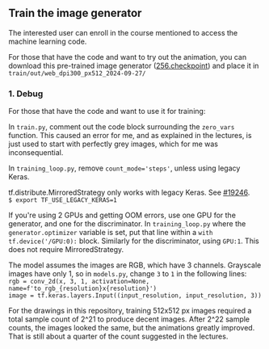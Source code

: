 ## Train the image generator

The interested user can enroll in the course mentioned to access the machine learning code.

For those that have the code and want to try out the animation, you can download this pre-trained image generator ([256.checkpoint](https://symbolfigures.io/thirdstudy/train/out/web_dpi300_px512_2024-09-27/256.checkpoint)) and place it in `train/out/web_dpi300_px512_2024-09-27/`

### 1. Debug

For those that have the code and want to use it for training:

In `train.py`, comment out the code block surrounding the `zero_vars` function. This caused an error for me, and as explained in the lectures, is just used to start with perfectly grey images, which for me was inconsequential.

In `training_loop.py`, remove `count_mode='steps'`, unless using legacy Keras.

tf.distribute.MirroredStrategy only works with legacy Keras. See [#19246](https://github.com/keras-team/keras/issues/19246).  
`$ export TF_USE_LEGACY_KERAS=1`

If you're using 2 GPUs and getting OOM errors, use one GPU for the generator, and one for the discriminator. In `training_loop.py` where the `generator.optimizer` variable is set, put that line within a `with tf.device('/GPU:0):` block. Similarly for the discriminator, using `GPU:1`. This does not require MirroredStrategy.

The model assumes the images are RGB, which have 3 channels. Grayscale images have only 1, so in `models.py`, change `3` to `1` in the following lines:  
`rgb = conv_2d(x, 3, 1, activation=None, name=f'to_rgb_{resolution}x{resolution}')`  
`image = tf.keras.layers.Input((input_resolution, input_resolution, 3))`

For the drawings in this repository, training 512x512 px images required a total sample count of 2^21 to produce decent images. After 2^22 sample counts, the images looked the same, but the animations greatly improved. That is still about a quarter of the count suggested in the lectures.